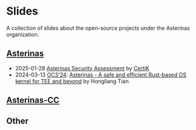 # Slides

A collection of slides about the open-source projects under the Asterinas organization.

## [Asterinas](https://github.com/asterinas/asterinas)

* 2025-01-28 [Asterinas Security Assessment](slides/2025-01-28%20Asterinas%20Security%20Assessment%20by%20CertiK.pdf) by [CertiK](https://www.certik.com/)
* 2024-03-13 [OC3'24](https://www.youtube.com/playlist?app=desktop&list=PLEhAl3D5WVvQkacQjSrdmGPdX21ruGVSN):  [Asterinas - A safe and efficient Rust-based OS kernel for TEE and beyond](slides/2024-03-13%20Asterinas%20-%20A%20safe%20and%20efficient%20Rust-based%20OS%20kernel%20for%20TEE%20and%20beyond.pdf) by Hongliang Tian

## [Asterinas-CC](https://github.com/asterinas/asterinas-cc)

## Other
